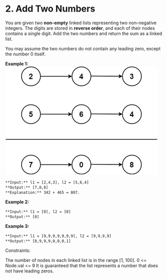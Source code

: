 # 2. Add Two Numbers

You are given two **non-empty** linked lists representing two non-negative integers. The digits are stored in **reverse order**, and each of their nodes contains a single digit. Add the two numbers and return the sum as a linked list.

You may assume the two numbers do not contain any leading zero, except the number 0 itself.

**Example 1:**
![alt text](addtwonumber1.jpg)

    **Input:** l1 = [2,4,3], l2 = [5,6,4]
    **Output:** [7,0,8]
    **Explanation:** 342 + 465 = 807.

**Example 2:**

    **Input:** l1 = [0], l2 = [0]
    **Output:** [0]

**Example 3:**

    **Input:** l1 = [9,9,9,9,9,9,9], l2 = [9,9,9,9]
    **Output:** [8,9,9,9,0,0,0,1]
 

Constraints:

The number of nodes in each linked list is in the range [1, 100].
0 <= Node.val <= 9
It is guaranteed that the list represents a number that does not have leading zeros.